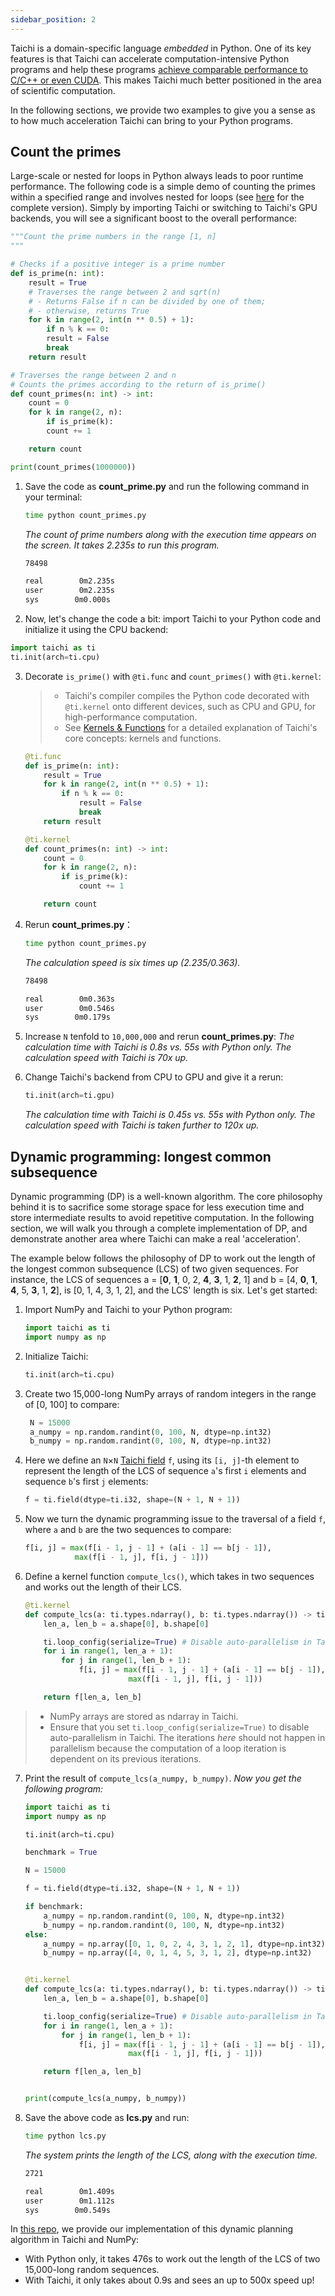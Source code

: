 ```yaml
---
sidebar_position: 2
---
```


Taichi is a domain-specific language *embedded* in Python. One of its key features is that Taichi can accelerate computation-intensive Python programs and help these programs [achieve comparable performance to C/C++ or even CUDA](https://docs.taichi-lang.org/blog/is-taichi-lang-comparable-to-or-even-faster-than-cuda). This makes Taichi much better positioned in the area of scientific computation.

In the following sections, we provide two examples to give you a sense as to how much acceleration Taichi can bring to your Python programs.

## Count the primes

Large-scale or nested for loops in Python always leads to poor runtime performance. The following code is a simple demo of counting the primes within a specified range and involves nested for loops (see [here](https://github.com/taichi-dev/faster-python-with-taichi/blob/main/count_primes.py) for the complete version). Simply by importing Taichi or switching to Taichi's GPU backends, you will see a significant boost to the overall performance:

```python
"""Count the prime numbers in the range [1, n]
"""

# Checks if a positive integer is a prime number
def is_prime(n: int):
    result = True
    # Traverses the range between 2 and sqrt(n)
    # - Returns False if n can be divided by one of them;
    # - otherwise, returns True
    for k in range(2, int(n ** 0.5) + 1):
        if n % k == 0:
        result = False
        break
    return result

# Traverses the range between 2 and n
# Counts the primes according to the return of is_prime()
def count_primes(n: int) -> int:
    count = 0
    for k in range(2, n):
        if is_prime(k):
        count += 1

    return count

print(count_primes(1000000))
```

1. Save the code as **count_prime.py** and run the following command in your terminal:

   ```bash
   time python count_primes.py
   ```
   *The count of prime numbers along with the execution time appears on the screen. It takes 2.235s to run this program.*
   ```bash
   78498

   real        0m2.235s
   user        0m2.235s
   sys        0m0.000s
   ```
   
2.  Now, let's change the code a bit: import Taichi to your Python code and initialize it using the CPU backend:

   ```python
   import taichi as ti
   ti.init(arch=ti.cpu)
   ```

3. Decorate `is_prime()` with `@ti.func` and `count_primes()` with `@ti.kernel`:

   > - Taichi's compiler compiles the Python code decorated with `@ti.kernel` onto different devices, such as CPU and GPU, for high-performance computation.
   > - See [Kernels & Functions](../kernels/syntax.md) for a detailed explanation of Taichi's core concepts: kernels and functions.

   ```python
   @ti.func
   def is_prime(n: int):
       result = True
       for k in range(2, int(n ** 0.5) + 1):
           if n % k == 0:
               result = False
               break
       return result

   @ti.kernel
   def count_primes(n: int) -> int:
       count = 0
       for k in range(2, n):
           if is_prime(k):
               count += 1

       return count
   ```
   
4. Rerun **count_primes.py**：

   ```bash
   time python count_primes.py
   ```
   
   *The calculation speed is six times up (2.235/0.363).*
   
   ```bash
   78498

   real        0m0.363s
   user        0m0.546s
   sys        0m0.179s
   ```
   
5.  Increase `N` tenfold to `10,000,000` and rerun **count_primes.py**:
   *The calculation time with Taichi is 0.8s vs. 55s with Python only. The calculation speed with Taichi is 70x up.*

6. Change Taichi's backend from CPU to GPU and give it a rerun:

   ```python
   ti.init(arch=ti.gpu)
   ```
   
   *The calculation time with Taichi is 0.45s vs. 55s with Python only. The calculation speed with Taichi is taken further to 120x up.*

## Dynamic programming: longest common subsequence

Dynamic programming (DP) is a well-known algorithm. The core philosophy behind it is to sacrifice some storage space for less execution time and store intermediate results to avoid repetitive computation. In the following section, we will walk you through a complete implementation of DP, and demonstrate another area where Taichi can make a real 'acceleration'.

The example below follows the philosophy of DP to work out the length of the longest common subsequence (LCS) of two given sequences. For instance, the LCS of sequences a = [**0**, **1**, 0, 2, **4**, **3**, 1, **2**, 1] and b = [4, **0**, **1**, **4**, 5, **3**, 1, **2**],  is [0, 1, 4, 3, 1, 2], and the LCS' length is six. Let's get started:

1. Import NumPy and Taichi to your Python program:

   ```python
   import taichi as ti
   import numpy as np
   ```
   
2. Initialize Taichi:

   ```python
   ti.init(arch=ti.cpu)
   ```
   
3. Create two 15,000-long NumPy arrays of random integers in the range of [0, 100] to compare:

   ```python
    N = 15000
    a_numpy = np.random.randint(0, 100, N, dtype=np.int32)
    b_numpy = np.random.randint(0, 100, N, dtype=np.int32)
   ```
   
4. Here we define an `N`&times;`N` [Taichi field](../basic/field.md) `f`, using its `[i, j]`-th element to represent the length of the LCS of sequence `a`'s first `i` elements and sequence `b`'s first `j` elements:

   ```python
   f = ti.field(dtype=ti.i32, shape=(N + 1, N + 1))
   ```
   
5. Now we turn the dynamic programming issue to the traversal of a field `f`, where `a` and `b` are the two sequences to compare:

   ```python
   f[i, j] = max(f[i - 1, j - 1] + (a[i - 1] == b[j - 1]),
              max(f[i - 1, j], f[i, j - 1]))
   ```
   
6. Define a kernel function `compute_lcs()`, which takes in two sequences and works out the length of their LCS.

   ```python
   @ti.kernel
   def compute_lcs(a: ti.types.ndarray(), b: ti.types.ndarray()) -> ti.i32:
       len_a, len_b = a.shape[0], b.shape[0]

       ti.loop_config(serialize=True) # Disable auto-parallelism in Taichi
       for i in range(1, len_a + 1):
           for j in range(1, len_b + 1):
               f[i, j] = max(f[i - 1, j - 1] + (a[i - 1] == b[j - 1]),
                          max(f[i - 1, j], f[i, j - 1]))

       return f[len_a, len_b]
   ```
   
> - NumPy arrays are stored as ndarray in Taichi.
> - Ensure that you set `ti.loop_config(serialize=True)` to disable auto-parallelism in Taichi. The iterations *here* should not happen in parallelism because the computation of a loop iteration is dependent on its previous iterations.

7. Print the result of `compute_lcs(a_numpy, b_numpy)`.
   *Now you get the following program:*
   
   ```python
   import taichi as ti
   import numpy as np

   ti.init(arch=ti.cpu)

   benchmark = True

   N = 15000

   f = ti.field(dtype=ti.i32, shape=(N + 1, N + 1))

   if benchmark:
       a_numpy = np.random.randint(0, 100, N, dtype=np.int32)
       b_numpy = np.random.randint(0, 100, N, dtype=np.int32)
   else:
       a_numpy = np.array([0, 1, 0, 2, 4, 3, 1, 2, 1], dtype=np.int32)
       b_numpy = np.array([4, 0, 1, 4, 5, 3, 1, 2], dtype=np.int32)


   @ti.kernel
   def compute_lcs(a: ti.types.ndarray(), b: ti.types.ndarray()) -> ti.i32:
       len_a, len_b = a.shape[0], b.shape[0]

       ti.loop_config(serialize=True) # Disable auto-parallelism in Taichi
       for i in range(1, len_a + 1):
           for j in range(1, len_b + 1):
               f[i, j] = max(f[i - 1, j - 1] + (a[i - 1] == b[j - 1]),
                          max(f[i - 1, j], f[i, j - 1]))

       return f[len_a, len_b]


   print(compute_lcs(a_numpy, b_numpy))
   ```
   
8. Save the above code as **lcs.py** and run:

   ```bash
   time python lcs.py
   ```
   
   *The system prints the length of the LCS, along with the execution time.*
   
   ```bash
   2721

   real        0m1.409s
   user        0m1.112s
   sys        0m0.549s
   ```

In [this repo](https://github.com/taichi-dev/faster-python-with-taichi/blob/main/lcs.py), we provide our implementation of this dynamic planning algorithm in Taichi and NumPy:

- With Python only, it takes 476s to work out the length of the LCS of two 15,000-long random sequences.
- With Taichi, it only takes about 0.9s and sees an up to 500x speed up!
